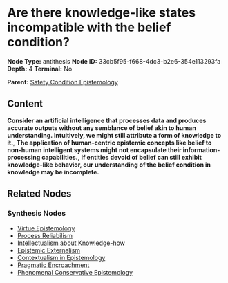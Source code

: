 # Are there knowledge-like states incompatible with the belief condition?

**Node Type:** antithesis
**Node ID:** 33cb5f95-f668-4dc3-b2e6-354e113293fa
**Depth:** 4
**Terminal:** No

**Parent:** [Safety Condition Epistemology](safety-condition-epistemology-synthesis-18e6f69c-6c74-4a0c-92b8-d4672f9b4587.md)

## Content

**Consider an artificial intelligence that processes data and produces accurate outputs without any semblance of belief akin to human understanding. Intuitively, we might still attribute a form of knowledge to it.**, **The application of human-centric epistemic concepts like belief to non-human intelligent systems might not encapsulate their information-processing capabilities.**, **If entities devoid of belief can still exhibit knowledge-like behavior, our understanding of the belief condition in knowledge may be incomplete.**

## Related Nodes

### Synthesis Nodes

- [Virtue Epistemology](virtue-epistemology-synthesis-41af869d-9fd1-45f9-b1c9-c3633a0e1637.md)
- [Process Reliabilism](process-reliabilism-synthesis-a8a3b83d-0a82-4cda-b99b-4e7ce8e7ea60.md)
- [Intellectualism about Knowledge-how](intellectualism-about-knowledge-how-synthesis-3bb2df10-f5c9-4b54-9434-5ed9e1facbc0.md)
- [Epistemic Externalism](epistemic-externalism-synthesis-076af2c2-0fba-4fc7-9988-42c5addd2834.md)
- [Contextualism in Epistemology](contextualism-in-epistemology-synthesis-00905b54-678b-4d31-9017-5b2626acc5db.md)
- [Pragmatic Encroachment](pragmatic-encroachment-synthesis-92989cc2-3760-474c-8527-2d7beaa9029e.md)
- [Phenomenal Conservative Epistemology](phenomenal-conservative-epistemology-synthesis-7e845bdb-c2ca-4168-95ba-6bbb8ab2ec24.md)
